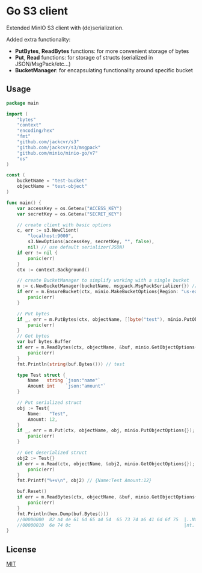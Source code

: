 # Go S3 client

Extended MinIO S3 client with (de)serialization.

Added extra functionality:
 - **PutBytes**, **ReadBytes** functions: for more convenient storage of bytes
 - **Put**, **Read** functions: for storage of structs (serialized in JSON/MsgPack/etc...)
 - **BucketManager**: for encapsulating functionality around specific bucket

## Usage

```go
package main

import (
	"bytes"
	"context"
	"encoding/hex"
	"fmt"
	"github.com/jackcvr/s3"
	"github.com/jackcvr/s3/msgpack"
	"github.com/minio/minio-go/v7"
	"os"
)

const (
	bucketName = "test-bucket"
	objectName = "test-object"
)

func main() {
	var accessKey = os.Getenv("ACCESS_KEY")
	var secretKey = os.Getenv("SECRET_KEY")

	// create client with basic options
	c, err := s3.NewClient(
		"localhost:9000",
		s3.NewOptions(accessKey, secretKey, "", false),
		nil) // use default serializer(JSON)
	if err != nil {
		panic(err)
	}
	ctx := context.Background()

	// create BucketManager to simplify working with a single bucket
	m := c.NewBucketManager(bucketName, msgpack.MsgPackSerializer{}) // use MsgPack serializer for this bucket
	if err = m.EnsureBucket(ctx, minio.MakeBucketOptions{Region: "us-east-1"}); err != nil {
		panic(err)
	}

	// Put bytes
	if _, err = m.PutBytes(ctx, objectName, []byte("test"), minio.PutObjectOptions{}); err != nil {
		panic(err)
	}
	// Get bytes
	var buf bytes.Buffer
	if err = m.ReadBytes(ctx, objectName, &buf, minio.GetObjectOptions{}); err != nil {
		panic(err)
	}
	fmt.Println(string(buf.Bytes())) // test

	type Test struct {
		Name   string `json:"name"`
		Amount int    `json:"amount"`
	}

	// Put serialized struct
	obj := Test{
		Name:   "Test",
		Amount: 12,
	}
	if _, err = m.Put(ctx, objectName, obj, minio.PutObjectOptions{}); err != nil {
		panic(err)
	}

	// Get deserialized struct
	obj2 := Test{}
	if err = m.Read(ctx, objectName, &obj2, minio.GetObjectOptions{}); err != nil {
		panic(err)
	}
	fmt.Printf("%+v\n", obj2) // {Name:Test Amount:12}

	buf.Reset()
	if err = m.ReadBytes(ctx, objectName, &buf, minio.GetObjectOptions{}); err != nil {
		panic(err)
	}
	fmt.Println(hex.Dump(buf.Bytes()))
	//00000000  82 a4 4e 61 6d 65 a4 54  65 73 74 a6 41 6d 6f 75  |..Name.Test.Amou|
	//00000010  6e 74 0c                                          |nt.|
}
```

## License

[MIT](https://spdx.org/licenses/MIT.html) 